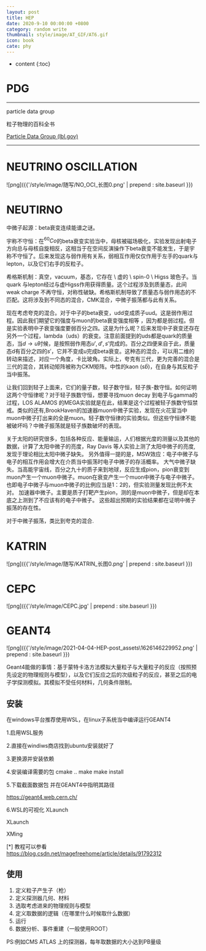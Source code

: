 ```yaml
---
layout: post
title: HEP
date: 2020-9-10 00:00:00 +0800
category: random write
thumbnail: style/image/AT_GIF/AT6.gif
icon: book
cate: phy
---
```


* content
{:toc}


# PDG

---

particle data group

粒子物理的百科全书

[Particle Data Group (lbl.gov)](https://pdg.lbl.gov/)

----

# NEUTRINO OSCILLATION


![png]({{'/style/image/随写/NO_OCI_长图0.png' | prepend : site.baseurl }})


# NEUTIRNO
中微子起源：beta衰变连续能谱之谜。



宇称不守恒：在$^{60}Co$的beta衰变实验当中，母核被磁场极化，实验发现出射电子方向总与母核自旋相反，这相当于在空间反演操作下beta衰变不能发生，于是宇称不守恒了。后来发现这与弱作用有关系，弱相互作用仅仅作用于左手的quark与lepton，以及它们右手的反粒子。

希格斯机制：真空，vacuum，基态，它存在 \  虚的 \ spin-0 \ Higss 玻色子。当quark 与lepton经过与虚Higss作用获得质量。这个过程涉及到质量态，此间weak charge 不再守恒，对称性破缺。希格斯机制导致了质量态与弱作用态的不匹配。这将涉及到不同态的混合，CMK混合，中微子振荡都与此有关系。

现在考虑夸克的混合。对于中子的beta衰变，udd变成质子uud。这是弱作用过程。因此我们期望它的强度与muon的beta衰变强度相等
，因为都是弱过程。但是实验表明中子衰变强度要弱百分之四。这是为什么呢？后来发现中子衰变还存在另外一个过程，lambda（uds）的衰变。注意前面提到的uds都是quark的质量态，当$d\rightarrow u$时候，是按照弱作用态$u',d' ,s'$完成的。百分之四便来自于此，质量态d有百分之四的$s'$，它并不变成u完成beta衰变。这种态的混合，可以用二维的转动来描述，对应一个角度，卡比玻角。实际上，夸克有三代，更为完善的混合是三代的混合，其转动矩阵被称为CKM矩阵。中性的kaon ($s\bar{b}$)，在自身与其反粒子当中振荡。

让我们回到轻子上面来，它们的量子数，轻子数守恒，轻子族-数守恒。如何证明这两个守恒律呢？对于轻子族数守恒，想要寻找muon decay 到电子与gamma的过程，LOS ALAMOS 的MEGA实验就是在此，结果是这个过程被轻子族数守恒禁戒。类似的还有,BrookHaven的加速器muon中微子实验，发现在火花室当中muon中微子打出来的全是muon。轻子数守恒律的实验类似。但这些守恒律不能被破坏吗？中微子振荡就是轻子族数破坏的表现。

关于太阳的研究很多，包括各种反应、能量输运，人们根据光度的测量以及其他的数据，计算了太阳中微子的亮度，Ray Davis 等人实验上测了太阳中微子的亮度,发现于理论相比太阳中微子缺失。
另外值得一提的是，MSW效应：电子中微子与电子的相互作用会增大在介质当中振荡时电子中微子的存活概率。
大气中微子缺失。当高能宇宙线，百分之九十的质子来到地球，反应生成pion，pion衰变到muon产生一个muon中微子。muon在衰变产生一个muon中微子与电子中微子。也即电子中微子与muon中微子的比例应当是1：2的，但实验测量发现比例不太对。
加速器中微子。主要是质子打靶产生pion，测的是muon中微子，但是却在本底之上测到了不应该有的电子中微子。
这些超出预期的实验结果都在证明中微子振荡的存在性。

对于中微子振荡，类比到夸克的混合.

# KATRIN

![png]({{'/style/image/随写/KATRIN_长图0.png' | prepend : site.baseurl }})









# CEPC

![png]({{'/style/image/CEPC.jpg' | prepend : site.baseurl }})



# GEANT4 



![png]({{'/style/image/2021-04-04-HEP-post_assets\1626146229952.png' | prepend : site.baseurl }})



Geant4能做的事情：基于蒙特卡洛方法模拟大量粒子与大量粒子的反应（按照预先设定的物理规则与模型），以及它们反应之后的次级粒子的反应，甚至之后的电子学探测模拟。其模拟不受任何材料，几何条件限制。




## 安装

在windows平台推荐使用WSL，在linux子系统当中编译运行GEANT4

1.启用WSL服务

2.直接在windiws商店找到ubuntu安装就好了

3.更换源并安装依赖

4.安装编译需要的包
cmake .. make make install

5.下载截面数据包 并在GEANT4中指明其路径

https://geant4.web.cern.ch/



6.WSL的可视化 XLaunch

XLaunch

XMing



[*] 教程可以参看
https://blog.csdn.net/magefreehome/article/details/91792312


## 使用

1. 定义粒子产生子（枪）
2. 定义探测器几何、材料
3. 选取考虑进来的物理规则与模型
4. 定义取数据的逻辑（在哪里什么时候取什么数据）
5. 运行
6. 数据分析、事件重建（一般使用ROOT）



PS:例如CMS ATLAS 上的探测器，每年取数据的大小达到PB量级



